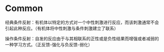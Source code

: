 # Common

经典条件反射：有机体以特定的方式对一个中性刺激进行反应，而该刺激通常不会引起此种反应。（有机体将中性刺激与条件刺激建立了联系）

操作条件反射：自发的反应由于与其相联系的正性或是负性结果而增强或者减弱的一种学习方式。（正反馈-强化与负反馈-弱化）